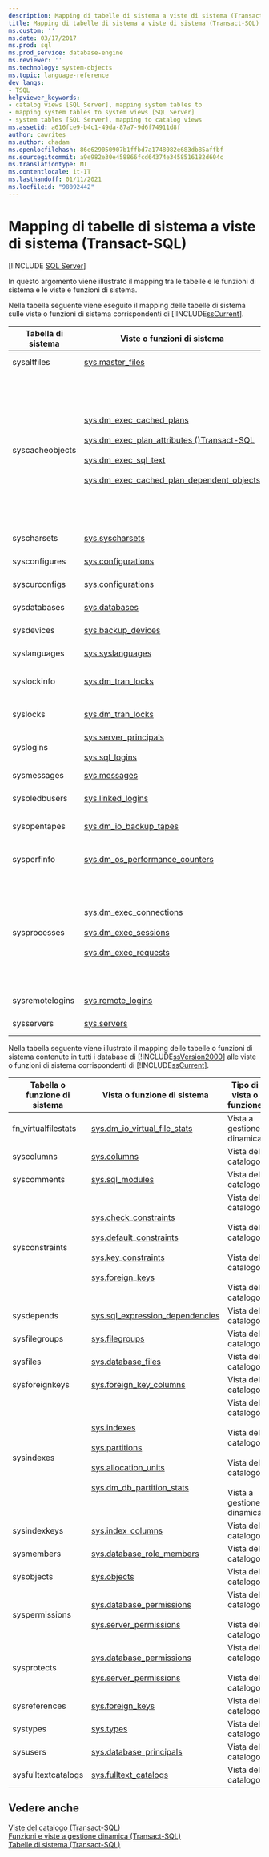 ```yaml
---
description: Mapping di tabelle di sistema a viste di sistema (Transact-SQL)
title: Mapping di tabelle di sistema a viste di sistema (Transact-SQL) | Microsoft Docs
ms.custom: ''
ms.date: 03/17/2017
ms.prod: sql
ms.prod_service: database-engine
ms.reviewer: ''
ms.technology: system-objects
ms.topic: language-reference
dev_langs:
- TSQL
helpviewer_keywords:
- catalog views [SQL Server], mapping system tables to
- mapping system tables to system views [SQL Server]
- system tables [SQL Server], mapping to catalog views
ms.assetid: a616fce9-b4c1-49da-87a7-9d6f74911d8f
author: cawrites
ms.author: chadam
ms.openlocfilehash: 86e629050907b1ffbd7a1748082e683db85affbf
ms.sourcegitcommit: a9e982e30e458866fcd64374e3458516182d604c
ms.translationtype: MT
ms.contentlocale: it-IT
ms.lasthandoff: 01/11/2021
ms.locfileid: "98092442"
---
```

# <a name="mapping-system-tables-to-system-views-transact-sql"></a>Mapping di tabelle di sistema a viste di sistema (Transact-SQL)
[!INCLUDE [SQL Server](../../includes/applies-to-version/sqlserver.md)]

  In questo argomento viene illustrato il mapping tra le tabelle e le funzioni di sistema e le viste e funzioni di sistema.  
  
 Nella tabella seguente viene eseguito il mapping delle tabelle di sistema sulle viste o funzioni di sistema corrispondenti di [!INCLUDE[ssCurrent](../../includes/sscurrent-md.md)].  
  
|Tabella di sistema|Viste o funzioni di sistema|Tipo di vista o funzione|  
|------------------|-------------------------------|------------------------------|  
|sysaltfiles|[sys.master_files](../../relational-databases/system-catalog-views/sys-master-files-transact-sql.md)|Vista del catalogo|  
|syscacheobjects|[sys.dm_exec_cached_plans](../../relational-databases/system-dynamic-management-views/sys-dm-exec-cached-plans-transact-sql.md)<br /><br /> [sys.dm_exec_plan_attributes &#40;&#41;Transact-SQL ](../../relational-databases/system-dynamic-management-views/sys-dm-exec-plan-attributes-transact-sql.md)<br /><br /> [sys.dm_exec_sql_text](../../relational-databases/system-dynamic-management-views/sys-dm-exec-sql-text-transact-sql.md)<br /><br /> [sys.dm_exec_cached_plan_dependent_objects](../../relational-databases/system-dynamic-management-views/sys-dm-exec-cached-plan-dependent-objects-transact-sql.md)|Vista a gestione dinamica<br /><br /> Vista a gestione dinamica<br /><br /> Vista a gestione dinamica<br /><br /> Vista a gestione dinamica|  
|syscharsets|[sys.syscharsets](../../relational-databases/system-compatibility-views/sys-syscharsets-transact-sql.md)|Vista di compatibilità|  
|sysconfigures|[sys.configurations](../../relational-databases/system-catalog-views/sys-configurations-transact-sql.md)|Vista del catalogo|  
|syscurconfigs|[sys.configurations](../../relational-databases/system-catalog-views/sys-configurations-transact-sql.md)|Vista del catalogo|  
|sysdatabases|[sys.databases](../../relational-databases/system-catalog-views/sys-databases-transact-sql.md)|Vista del catalogo|  
|sysdevices|[sys.backup_devices](../../relational-databases/system-catalog-views/sys-backup-devices-transact-sql.md)|Vista del catalogo|  
|syslanguages|[sys.syslanguages](../../relational-databases/system-compatibility-views/sys-syslanguages-transact-sql.md)|Vista di compatibilità|  
|syslockinfo|[sys.dm_tran_locks](../../relational-databases/system-dynamic-management-views/sys-dm-tran-locks-transact-sql.md)|Vista a gestione dinamica|  
|syslocks|[sys.dm_tran_locks](../../relational-databases/system-dynamic-management-views/sys-dm-tran-locks-transact-sql.md)|Vista a gestione dinamica|  
|syslogins|[sys.server_principals](../../relational-databases/system-catalog-views/sys-server-principals-transact-sql.md)<br /><br /> [sys.sql_logins](../../relational-databases/system-catalog-views/sys-sql-logins-transact-sql.md)|Vista del catalogo|  
|sysmessages|[sys.messages](../../relational-databases/system-catalog-views/messages-for-errors-catalog-views-sys-messages.md)|Vista del catalogo|  
|sysoledbusers|[sys.linked_logins](../../relational-databases/system-catalog-views/sys-linked-logins-transact-sql.md)|Vista del catalogo|  
|sysopentapes|[sys.dm_io_backup_tapes](../../relational-databases/system-dynamic-management-views/sys-dm-io-backup-tapes-transact-sql.md)|Vista a gestione dinamica|  
|sysperfinfo|[sys.dm_os_performance_counters](../../relational-databases/system-dynamic-management-views/sys-dm-os-performance-counters-transact-sql.md)|Vista a gestione dinamica|  
|sysprocesses|[sys.dm_exec_connections](../../relational-databases/system-dynamic-management-views/sys-dm-exec-connections-transact-sql.md)<br /><br /> [sys.dm_exec_sessions](../../relational-databases/system-dynamic-management-views/sys-dm-exec-sessions-transact-sql.md)<br /><br /> [sys.dm_exec_requests](../../relational-databases/system-dynamic-management-views/sys-dm-exec-requests-transact-sql.md)|Vista a gestione dinamica<br /><br /> Vista a gestione dinamica<br /><br /> Vista a gestione dinamica|  
|sysremotelogins|[sys.remote_logins](../../relational-databases/system-catalog-views/sys-remote-logins-transact-sql.md)|Vista del catalogo|  
|sysservers|[sys.servers](../../relational-databases/system-catalog-views/sys-servers-transact-sql.md)|Vista del catalogo|  
  
 Nella tabella seguente viene illustrato il mapping delle tabelle o funzioni di sistema contenute in tutti i database di [!INCLUDE[ssVersion2000](../../includes/ssversion2000-md.md)] alle viste o funzioni di sistema corrispondenti di [!INCLUDE[ssCurrent](../../includes/sscurrent-md.md)].  
  
|Tabella o funzione di sistema|Vista o funzione di sistema|Tipo di vista o funzione|  
|------------------------------|-----------------------------|------------------------------|  
|fn_virtualfilestats|[sys.dm_io_virtual_file_stats](../../relational-databases/system-dynamic-management-views/sys-dm-io-virtual-file-stats-transact-sql.md)|Vista a gestione dinamica|  
|syscolumns|[sys.columns](../../relational-databases/system-catalog-views/sys-columns-transact-sql.md)|Vista del catalogo|  
|syscomments|[sys.sql_modules](../../relational-databases/system-catalog-views/sys-sql-modules-transact-sql.md)|Vista del catalogo|  
|sysconstraints|[sys.check_constraints](../../relational-databases/system-catalog-views/sys-check-constraints-transact-sql.md)<br /><br /> [sys.default_constraints](../../relational-databases/system-catalog-views/sys-default-constraints-transact-sql.md)<br /><br /> [sys.key_constraints](../../relational-databases/system-catalog-views/sys-key-constraints-transact-sql.md)<br /><br /> [sys.foreign_keys](../../relational-databases/system-catalog-views/sys-foreign-keys-transact-sql.md)|Vista del catalogo<br /><br /> Vista del catalogo<br /><br /> Vista del catalogo<br /><br /> Vista del catalogo|  
|sysdepends|[sys.sql_expression_dependencies](../../relational-databases/system-catalog-views/sys-sql-expression-dependencies-transact-sql.md)|Vista del catalogo|  
|sysfilegroups|[sys.filegroups](../../relational-databases/system-catalog-views/sys-filegroups-transact-sql.md)|Vista del catalogo|  
|sysfiles|[sys.database_files](../../relational-databases/system-catalog-views/sys-database-files-transact-sql.md)|Vista del catalogo|  
|sysforeignkeys|[sys.foreign_key_columns](../../relational-databases/system-catalog-views/sys-foreign-key-columns-transact-sql.md)|Vista del catalogo|  
|sysindexes|[sys.indexes](../../relational-databases/system-catalog-views/sys-indexes-transact-sql.md)<br /><br /> [sys.partitions](../../relational-databases/system-catalog-views/sys-partitions-transact-sql.md)<br /><br /> [sys.allocation_units](../../relational-databases/system-catalog-views/sys-allocation-units-transact-sql.md)<br /><br /> [sys.dm_db_partition_stats](../../relational-databases/system-dynamic-management-views/sys-dm-db-partition-stats-transact-sql.md)|Vista del catalogo<br /><br /> Vista del catalogo<br /><br /> Vista del catalogo<br /><br /> Vista a gestione dinamica|  
|sysindexkeys|[sys.index_columns](../../relational-databases/system-catalog-views/sys-index-columns-transact-sql.md)|Vista del catalogo|  
|sysmembers|[sys.database_role_members](../../relational-databases/system-catalog-views/sys-database-role-members-transact-sql.md)|Vista del catalogo|  
|sysobjects|[sys.objects](../../relational-databases/system-catalog-views/sys-objects-transact-sql.md)|Vista del catalogo|  
|syspermissions|[sys.database_permissions](../../relational-databases/system-catalog-views/sys-database-permissions-transact-sql.md)<br /><br /> [sys.server_permissions](../../relational-databases/system-catalog-views/sys-server-permissions-transact-sql.md)|Vista del catalogo<br /><br /> Vista del catalogo|  
|sysprotects|[sys.database_permissions](../../relational-databases/system-catalog-views/sys-database-permissions-transact-sql.md)<br /><br /> [sys.server_permissions](../../relational-databases/system-catalog-views/sys-server-permissions-transact-sql.md)|Vista del catalogo<br /><br /> Vista del catalogo|  
|sysreferences|[sys.foreign_keys](../../relational-databases/system-catalog-views/sys-foreign-keys-transact-sql.md)|Vista del catalogo|  
|systypes|[sys.types](../../relational-databases/system-catalog-views/sys-types-transact-sql.md)|Vista del catalogo|  
|sysusers|[sys.database_principals](../../relational-databases/system-catalog-views/sys-database-principals-transact-sql.md)|Vista del catalogo|  
|sysfulltextcatalogs|[sys.fulltext_catalogs](../../relational-databases/system-catalog-views/sys-fulltext-catalogs-transact-sql.md)|Vista del catalogo|  
  
## <a name="see-also"></a>Vedere anche  
 [Viste del catalogo &#40;Transact-SQL&#41;](../../relational-databases/system-catalog-views/catalog-views-transact-sql.md)   
 [Funzioni e viste a gestione dinamica &#40;Transact-SQL&#41;](~/relational-databases/system-dynamic-management-views/system-dynamic-management-views.md)   
 [Tabelle di sistema &#40;Transact-SQL&#41;](../../relational-databases/system-tables/system-tables-transact-sql.md)  
  
  
